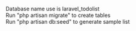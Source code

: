 Database name use is laravel_todolist <br/>
Run "php artisan migrate" to create tables <br/>
Run "php artisan db:seed" to generate sample list